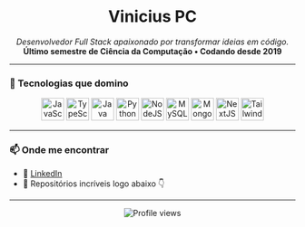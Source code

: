 <h1 align="center">Vinicius PC</h1>

<p align="center">
  <em>Desenvolvedor Full Stack apaixonado por transformar ideias em código.</em><br/>
  <strong>Último semestre de Ciência da Computação • Codando desde 2019</strong>
</p>

---

### 🚀 Tecnologias que domino

<p align="center">
  <img src="https://cdn.jsdelivr.net/gh/devicons/devicon/icons/javascript/javascript-original.svg" width="40" alt="JavaScript"/>
  <img src="https://cdn.jsdelivr.net/gh/devicons/devicon/icons/typescript/typescript-original.svg" width="40" alt="TypeScript"/>
  <img src="https://cdn.jsdelivr.net/gh/devicons/devicon/icons/java/java-original.svg" width="40" alt="Java"/>
  <img src="https://cdn.jsdelivr.net/gh/devicons/devicon/icons/python/python-original.svg" width="40" alt="Python"/>
  <img src="https://cdn.jsdelivr.net/gh/devicons/devicon/icons/nodejs/nodejs-original.svg" width="40" alt="NodeJS"/>
  <img src="https://cdn.jsdelivr.net/gh/devicons/devicon/icons/mysql/mysql-original.svg" width="40" alt="MySQL"/>
  <img src="https://cdn.jsdelivr.net/gh/devicons/devicon/icons/mongodb/mongodb-original.svg" width="40" alt="MongoDB"/>
  <img src="https://cdn.jsdelivr.net/gh/devicons/devicon/icons/nextjs/nextjs-original.svg" width="40" alt="NextJS"/>
  <img src="https://cdn.jsdelivr.net/gh/devicons/devicon/icons/tailwindcss/tailwindcss-plain.svg" width="40" alt="TailwindCSS"/>
</p>

---

### 📫 Onde me encontrar

- 💼 [LinkedIn](https://www.linkedin.com/in/vpradoc/) 
- 📂 Repositórios incríveis logo abaixo 👇

---

<p align="center">
  <img src="https://komarev.com/ghpvc/?username=SeuUsuarioGitHub&color=blue" alt="Profile views"/>
</p>
